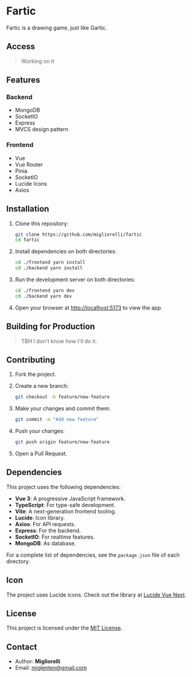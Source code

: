 # Fartic

Fartic is a drawing game, just like Gartic.

## Access

> Working on it

## Features

### Backend

- MongoDB
- SocketIO
- Express
- MVCS design pattern

### Frontend

- Vue
- Vue Router
- Pinia
- SocketIO
- Lucide Icons
- Axios

## Installation

1. Clone this repository:

   ```bash
   git clone https://github.com/migliorelli/fartic
   cd fartic
   ```

2. Install dependencies on both directories:

   ```bash
   cd ./frontend yarn install
   cd ./backend yarn install
   ```

3. Run the development server on both directories:

   ```bash
   cd ./frontend yarn dev
   cd ./backend yarn dev
   ```

4. Open your browser at [http://localhost:5173](http://localhost:5173) to view the app.

## Building for Production

>TBH I don't know how I'll do it.

## Contributing

1. Fork the project.
2. Create a new branch:

   ```bash
   git checkout -b feature/new-feature
   ```

3. Make your changes and commit them:

   ```bash
   git commit -m "Add new feature"
   ```

4. Push your changes:

   ```bash
   git push origin feature/new-feature
   ```

5. Open a Pull Request.

## Dependencies

This project uses the following dependencies:

- **Vue 3**: A progressive JavaScript framework.
- **TypeScript**: For type-safe development.
- **Vite**: A next-generation frontend tooling.
- **Lucide**: Icon library.
- **Axios**: For API requests.
- **Express**: For the backend.
- **SocketIO**: For realtime features.
- **MongoDB**: As database.

For a complete list of dependencies, see the `package.json` file of each directory.

## Icon

The project uses Lucide icons. Check out the library at [Lucide Vue Next](https://github.com/lucide-icons/lucide).

## License

This project is licensed under the [MIT License](LICENSE).

## Contact

- Author: **Migliorelli**
- Email: [miglenten@gmail.com](mailto:miglenten@gmail.com)
